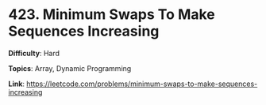 # 423. Minimum Swaps To Make Sequences Increasing

**Difficulty**: Hard

**Topics**: Array, Dynamic Programming

**Link**: https://leetcode.com/problems/minimum-swaps-to-make-sequences-increasing
